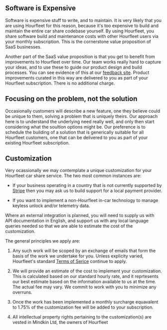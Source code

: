 ## Software is Expensive

Software is expensive stuff to write, and to maintain. It is very likely that you are using Hourfleet for this reason, because it's too expensive to build and maintain the entire car share codebase yourself. By using Hourfleet, you share software build and maintenance costs with other Hourfleet users via your monthly subscription. This is the cornerstone value proposition of SaaS businesses.  

Another part of the SaaS value proposition is that you get to benefit from  improvements to Hourfleet over time. Our team works really hard to capture your ideas, and to use these to guide our product design and build processes. You can see evidence of this at our [feedback site](http://feedback.hourfleet.com). Product improvements curated in this way are delivered to you as part of your Hourfleet subscription. There is no additional charge.

## Focusing on the problem, not the solution  

Occasionally customers will describe a new feature, one they believe could be unique to them, solving a problem that is uniquely theirs. Our approach here is to understand the underlying need really well, and only then start considering what the soultion options might be. Our preference is to schedule the building of a solution that is generically suitable for all Hourfleet customers, one that can be delivered to you as part of your existing Hourfleet subscription.

## Customization  

Very ocassionally we may contemplate a unique customization for your Hourfleet car share service. The two most common instances are: 

- If your business operating in a country that is not currently supported by [Stripe](https://stripe.com/global) then you may ask us to build support for a local payment provider.

- If you want to implement a non-Hourfleet in-car technology to manage keyless unlock and/or telemetry data.  

Where an external integration is planned, you will need to supply us with API documentation in English, and support us with any local language queries needed so that we are able to estimate the cost of the customization.

The general principles we apply are:

1. Any such work will be scoped by an exchange of emails that form the basis of the work we undertake for you. Unless explicity varied, Hourfleet's standard [Terms of Serice](https://www.wix.hourfleet.com/terms) continue to apply.

1. We will provide an estimate of the cost to implement your customization. This is calculated based on our standard hourly rate, and it reprtesents our best estimate based on the information available to us at the time. The actual fee may vary. We commit to work with you to minimize any overruns.

1. Once the work has been implemented a monthly surcharge equavalent to 1.75% of the customization fee will be added to your subscription. 

1. All intellectual property rights pertaining to the customization(s) are vested in Mindkin Ltd, the owners of Hourfleet  

